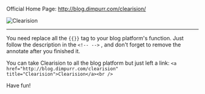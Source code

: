 Official Home Page: http://blog.dimpurr.com/clearision/ 

<img src="http://blog.dimpurr.com/wp-content/themes/clearision/screenshot.png" title="Clearision" alt="Clearision" />

---

You need replace all the `{{}}` tag to your blog platform's function. Just follow the description in the `<!-- -->` , and don't forget to remove the annotate after you finished it.

You can take Clearision to all the blog platform but just left a link: `<a href="http://blog.dimpurr.com/clearision" title="Clearision">Clearision</a><br />`

Have fun!